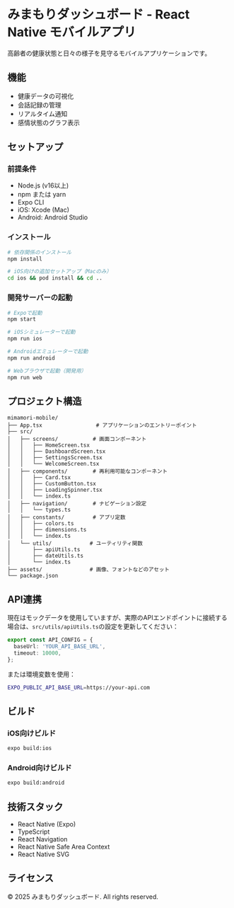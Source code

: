 # みまもりダッシュボード - React Native モバイルアプリ

高齢者の健康状態と日々の様子を見守るモバイルアプリケーションです。

## 機能

- 健康データの可視化
- 会話記録の管理
- リアルタイム通知
- 感情状態のグラフ表示

## セットアップ

### 前提条件

- Node.js (v16以上)
- npm または yarn
- Expo CLI
- iOS: Xcode (Mac)
- Android: Android Studio

### インストール

```bash
# 依存関係のインストール
npm install

# iOS向けの追加セットアップ（Macのみ）
cd ios && pod install && cd ..
```

### 開発サーバーの起動

```bash
# Expoで起動
npm start

# iOSシミュレーターで起動
npm run ios

# Androidエミュレーターで起動
npm run android

# Webブラウザで起動（開発用）
npm run web
```

## プロジェクト構造

```
mimamori-mobile/
├── App.tsx                 # アプリケーションのエントリーポイント
├── src/
│   ├── screens/           # 画面コンポーネント
│   │   ├── HomeScreen.tsx
│   │   ├── DashboardScreen.tsx
│   │   ├── SettingsScreen.tsx
│   │   └── WelcomeScreen.tsx
│   ├── components/        # 再利用可能なコンポーネント
│   │   ├── Card.tsx
│   │   ├── CustomButton.tsx
│   │   ├── LoadingSpinner.tsx
│   │   └── index.ts
│   ├── navigation/        # ナビゲーション設定
│   │   └── types.ts
│   ├── constants/         # アプリ定数
│   │   ├── colors.ts
│   │   ├── dimensions.ts
│   │   └── index.ts
│   └── utils/            # ユーティリティ関数
│       ├── apiUtils.ts
│       ├── dateUtils.ts
│       └── index.ts
├── assets/               # 画像、フォントなどのアセット
└── package.json
```

## API連携

現在はモックデータを使用していますが、実際のAPIエンドポイントに接続する場合は、`src/utils/apiUtils.ts`の設定を更新してください：

```typescript
export const API_CONFIG = {
  baseUrl: 'YOUR_API_BASE_URL',
  timeout: 10000,
};
```

または環境変数を使用：

```bash
EXPO_PUBLIC_API_BASE_URL=https://your-api.com
```

## ビルド

### iOS向けビルド

```bash
expo build:ios
```

### Android向けビルド

```bash
expo build:android
```

## 技術スタック

- React Native (Expo)
- TypeScript
- React Navigation
- React Native Safe Area Context
- React Native SVG

## ライセンス

© 2025 みまもりダッシュボード. All rights reserved.